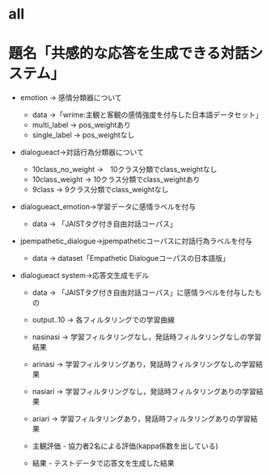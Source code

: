 # all
# 題名「共感的な応答を生成できる対話システム」

- emotion → 感情分類器について
  - data →「wrime:主観と客観の感情強度を付与した日本語データセット」
  - multi_label → pos_weightあり
  - single_label → pos_weightなし
  
- dialogueact→対話行為分類器について
  - 10class_no_weight →　10クラス分類でclass_weightなし
  - 10class_weight → 10クラス分類でclass_weightあり
  - 9class → 9クラス分類でclass_weightなし

- dialogueact_emotion→学習データに感情ラベルを付与
  - data → 「JAISTタグ付き自由対話コーパス」

- jpempathetic_dialogue→jpempatheticコーパスに対話行為ラベルを付与
  - data → dataset「Empathetic Dialogueコーパスの日本語版」
  
- dialogueact system→応答文生成モデル
  - data → 「JAISTタグ付き自由対話コーパス」に感情ラベルを付与したもの
  - output..10 → 各フィルタリングでの学習曲線
  - nasinasi → 学習フィルタリングなし，発話時フィルタリングなしの学習結果
  - arinasi → 学習フィルタリングあり，発話時フィルタリングなしの学習結果
  - nasiari → 学習フィルタリングなし，発話時フィルタリングありの学習結果
  - ariari → 学習フィルタリングあり，発話時フィルタリングありの学習結果
 
  - 主観評価 - 協力者2名による評価(kappa係数を出している)
  - 結果 - テストデータで応答文を生成した結果
  



